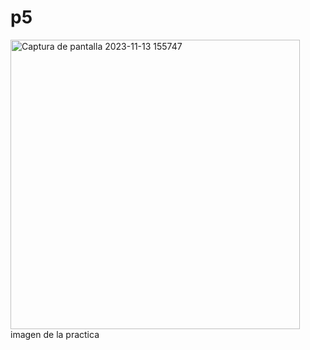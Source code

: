 # p5
<img width="463" alt="Captura de pantalla 2023-11-13 155747" src="https://github.com/dani5623/p5/assets/150739389/9850a220-46e1-4a89-80e2-ca6a613cd9a1">
imagen de la practica 
